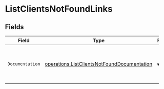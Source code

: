 # ListClientsNotFoundLinks


## Fields

| Field                                                                                                      | Type                                                                                                       | Required                                                                                                   | Description                                                                                                |
| ---------------------------------------------------------------------------------------------------------- | ---------------------------------------------------------------------------------------------------------- | ---------------------------------------------------------------------------------------------------------- | ---------------------------------------------------------------------------------------------------------- |
| `Documentation`                                                                                            | [operations.ListClientsNotFoundDocumentation](../../models/operations/listclientsnotfounddocumentation.md) | :heavy_check_mark:                                                                                         | The URL to the generic Mollie API error handling guide.                                                    |